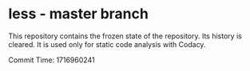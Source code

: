 # less - master branch

This repository contains the frozen state of the repository.
Its history is cleared. It is used only for static code
analysis with Codacy.

Commit Time: 1716960241